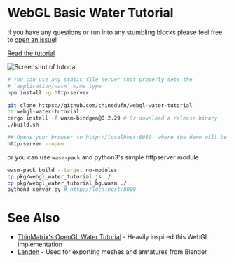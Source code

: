 # WebGL Basic Water Tutorial

If you have any questions or run into any stumbling blocks please feel free to
[open an issue](https://github.com/chinedufn/webgl-water-tutorial/issues)!

[Read the tutorial](http://chinedufn.com/3d-webgl-basic-water-tutorial/)

![Screenshot of tutorial](/screenshot.png)

```sh
# You can use any static file server that properly sets the
# `application/wasm` mime type
npm install -g http-server

git clone https://github.com/chinedufn/webgl-water-tutorial
cd webgl-water-tutorial
cargo install -f wasm-bindgen@0.2.29 # Or download a release binary
./build.sh

## Opens your browser to http://localhost:8080  where the demo will be running
http-server --open
```

or you can use `wasm-pack` and python3's simple httpserver module

``` sh
wasm-pack build --target no-modules
cp pkg/webgl_water_tutorial.js ./
cp pkg/webgl_water_tutorial_bg.wasm ./
python3 server.py # http://localhost:8000
```

# See Also

- [ThinMatrix's OpenGL Water Tutorial](https://www.youtube.com/watch?v=HusvGeEDU_U&list=PLRIWtICgwaX23jiqVByUs0bqhnalNTNZh) - Heavily inspired this WebGL implementation
- [Landon](https://github.com/chinedufn/landon) - Used for exporting meshes and armatures from Blender
